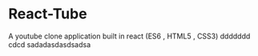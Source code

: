 # React-Tube
A youtube clone application built in react (ES6 , HTML5 , CSS3)
ddddddd
cdcd
sadadasdasdsadsa
